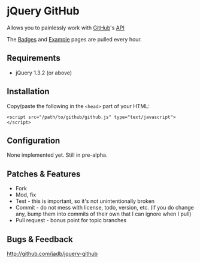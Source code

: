 # jQuery GitHub

Allows you to painlessly work with [GitHub][1]'s [API][2]

The [Badges][3] and [Example][4] pages are pulled every hour.

## Requirements

* jQuery 1.3.2 (or above)

## Installation

Copy/paste the following in the `<head>` part of your HTML:

	<script src="/path/to/github/github.js" type="text/javascript"></script>
   <script type="text/javascript" charset="utf-8">
      $(document).ready(function() {
         $('ol#list-id').github({user:'defunkt'});
      });
   </script>

## Configuration

None implemented yet. Still in pre-alpha.

## Patches & Features

* Fork
* Mod, fix
* Test - this is important, so it's not unintentionally broken
* Commit - do not mess with license, todo, version, etc. (if you do change any, bump them into commits of their own that I can ignore when I pull)
* Pull request - bonus point for topic branches

## Bugs & Feedback

http://github.com/jadb/jquery-github

[1]: http://github.com
[2]: http://develop.github.com
[3]: http://demo.loudbaking.com/jquery-github/badges.html
[4]: http://demo.loudbaking.com/jquery-github/example.html